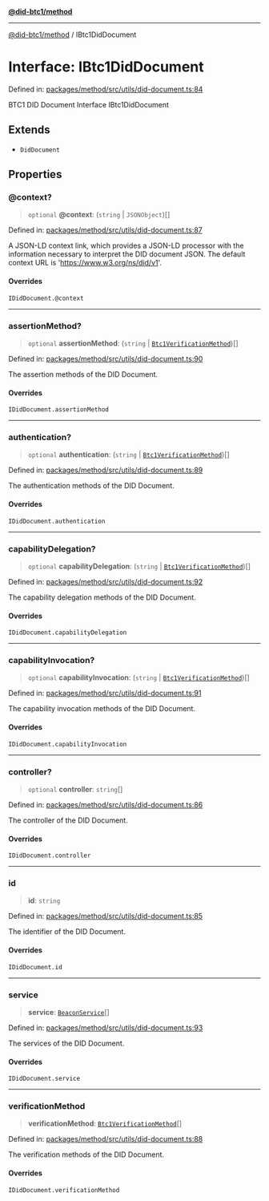 [**@did-btc1/method**](../README.md)

***

[@did-btc1/method](../globals.md) / IBtc1DidDocument

# Interface: IBtc1DidDocument

Defined in: [packages/method/src/utils/did-document.ts:84](https://github.com/dcdpr/did-btc1-js/blob/4ab6f9915d95beed9bc633644c9db1539395f512/packages/method/src/utils/did-document.ts#L84)

BTC1 DID Document Interface
 IBtc1DidDocument

## Extends

- `DidDocument`

## Properties

### @context?

> `optional` **@context**: (`string` \| `JSONObject`)[]

Defined in: [packages/method/src/utils/did-document.ts:87](https://github.com/dcdpr/did-btc1-js/blob/4ab6f9915d95beed9bc633644c9db1539395f512/packages/method/src/utils/did-document.ts#L87)

A JSON-LD context link, which provides a JSON-LD processor with the information necessary to
interpret the DID document JSON. The default context URL is 'https://www.w3.org/ns/did/v1'.

#### Overrides

`IDidDocument.@context`

***

### assertionMethod?

> `optional` **assertionMethod**: (`string` \| [`Btc1VerificationMethod`](../classes/Btc1VerificationMethod.md))[]

Defined in: [packages/method/src/utils/did-document.ts:90](https://github.com/dcdpr/did-btc1-js/blob/4ab6f9915d95beed9bc633644c9db1539395f512/packages/method/src/utils/did-document.ts#L90)

The assertion methods of the DID Document.

#### Overrides

`IDidDocument.assertionMethod`

***

### authentication?

> `optional` **authentication**: (`string` \| [`Btc1VerificationMethod`](../classes/Btc1VerificationMethod.md))[]

Defined in: [packages/method/src/utils/did-document.ts:89](https://github.com/dcdpr/did-btc1-js/blob/4ab6f9915d95beed9bc633644c9db1539395f512/packages/method/src/utils/did-document.ts#L89)

The authentication methods of the DID Document.

#### Overrides

`IDidDocument.authentication`

***

### capabilityDelegation?

> `optional` **capabilityDelegation**: (`string` \| [`Btc1VerificationMethod`](../classes/Btc1VerificationMethod.md))[]

Defined in: [packages/method/src/utils/did-document.ts:92](https://github.com/dcdpr/did-btc1-js/blob/4ab6f9915d95beed9bc633644c9db1539395f512/packages/method/src/utils/did-document.ts#L92)

The capability delegation methods of the DID Document.

#### Overrides

`IDidDocument.capabilityDelegation`

***

### capabilityInvocation?

> `optional` **capabilityInvocation**: (`string` \| [`Btc1VerificationMethod`](../classes/Btc1VerificationMethod.md))[]

Defined in: [packages/method/src/utils/did-document.ts:91](https://github.com/dcdpr/did-btc1-js/blob/4ab6f9915d95beed9bc633644c9db1539395f512/packages/method/src/utils/did-document.ts#L91)

The capability invocation methods of the DID Document.

#### Overrides

`IDidDocument.capabilityInvocation`

***

### controller?

> `optional` **controller**: `string`[]

Defined in: [packages/method/src/utils/did-document.ts:86](https://github.com/dcdpr/did-btc1-js/blob/4ab6f9915d95beed9bc633644c9db1539395f512/packages/method/src/utils/did-document.ts#L86)

The controller of the DID Document.

#### Overrides

`IDidDocument.controller`

***

### id

> **id**: `string`

Defined in: [packages/method/src/utils/did-document.ts:85](https://github.com/dcdpr/did-btc1-js/blob/4ab6f9915d95beed9bc633644c9db1539395f512/packages/method/src/utils/did-document.ts#L85)

The identifier of the DID Document.

#### Overrides

`IDidDocument.id`

***

### service

> **service**: [`BeaconService`](BeaconService.md)[]

Defined in: [packages/method/src/utils/did-document.ts:93](https://github.com/dcdpr/did-btc1-js/blob/4ab6f9915d95beed9bc633644c9db1539395f512/packages/method/src/utils/did-document.ts#L93)

The services of the DID Document.

#### Overrides

`IDidDocument.service`

***

### verificationMethod

> **verificationMethod**: [`Btc1VerificationMethod`](../classes/Btc1VerificationMethod.md)[]

Defined in: [packages/method/src/utils/did-document.ts:88](https://github.com/dcdpr/did-btc1-js/blob/4ab6f9915d95beed9bc633644c9db1539395f512/packages/method/src/utils/did-document.ts#L88)

The verification methods of the DID Document.

#### Overrides

`IDidDocument.verificationMethod`
